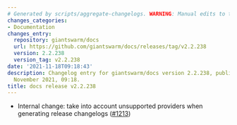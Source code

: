 ```yaml
---
# Generated by scripts/aggregate-changelogs. WARNING: Manual edits to this files will be overwritten.
changes_categories:
- Documentation
changes_entry:
  repository: giantswarm/docs
  url: https://github.com/giantswarm/docs/releases/tag/v2.2.238
  version: 2.2.238
  version_tag: v2.2.238
date: '2021-11-18T09:18:43'
description: Changelog entry for giantswarm/docs version 2.2.238, published on 18
  November 2021, 09:18.
title: docs release v2.2.238
---
```


- Internal change: take into account unsupported providers when generating release changelogs ([#1213](https://github.com/giantswarm/docs/pull/1213))
